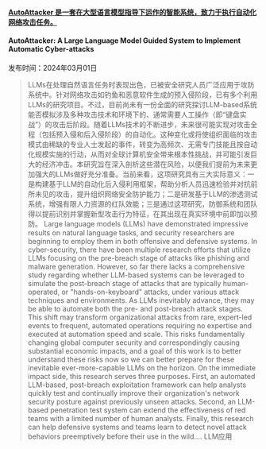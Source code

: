 #### [AutoAttacker 是一套在大型语言模型指导下运作的智能系统，致力于执行自动化网络攻击任务。](https://arxiv.org/abs/2403.01038)
#### AutoAttacker: A Large Language Model Guided System to Implement Automatic Cyber-attacks
发布时间：2024年03月01日
> LLMs在处理自然语言任务时表现出色，已被安全研究人员广泛应用于攻防系统中。针对网络攻击如钓鱼和恶意软件生成的预入侵阶段，已有多个利用LLMs的研究项目。不过，目前尚未有一份全面的研究探讨LLM-based系统能否模拟涉及多种攻击技术和环境下的、通常需要人工操作（即“键盘实战”）的攻击后阶段。随着LLMs技术的不断进步，未来很可能实现对攻击全程（包括预入侵和后入侵阶段）的自动化。这种变化或将使组织面临的攻击模式由稀缺的专业人士发起的事件，转变为高频次、无需专门技能且按自动化规模实施的行动，从而对全球计算机安全带来根本性挑战，并可能引发巨大的经济冲击。本研究旨在深入剖析这些潜在风险，以便我们提前为未来更加强大的LLMs做好充分准备。当前来看，这项研究具有三大实际意义：一是构建基于LLM的自动化后入侵利用框架，帮助分析人员迅速检验并对抗前所未见的攻击，提升组织网络安全防护能力；二是研发基于LLM的渗透测试系统，增强有限人力资源的红队效能；三是通过这项研究，防御系统和团队得以提前识别并掌握新型攻击行为特征，在其出现在真实环境中前即加以预防。
> Large language models (LLMs) have demonstrated impressive results on natural language tasks, and security researchers are beginning to employ them in both offensive and defensive systems. In cyber-security, there have been multiple research efforts that utilize LLMs focusing on the pre-breach stage of attacks like phishing and malware generation. However, so far there lacks a comprehensive study regarding whether LLM-based systems can be leveraged to simulate the post-breach stage of attacks that are typically human-operated, or "hands-on-keyboard" attacks, under various attack techniques and environments.
  As LLMs inevitably advance, they may be able to automate both the pre- and post-breach attack stages. This shift may transform organizational attacks from rare, expert-led events to frequent, automated operations requiring no expertise and executed at automation speed and scale. This risks fundamentally changing global computer security and correspondingly causing substantial economic impacts, and a goal of this work is to better understand these risks now so we can better prepare for these inevitable ever-more-capable LLMs on the horizon. On the immediate impact side, this research serves three purposes. First, an automated LLM-based, post-breach exploitation framework can help analysts quickly test and continually improve their organization's network security posture against previously unseen attacks. Second, an LLM-based penetration test system can extend the effectiveness of red teams with a limited number of human analysts. Finally, this research can help defensive systems and teams learn to detect novel attack behaviors preemptively before their use in the wild....
LLM应用